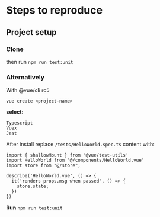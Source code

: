 # Steps to reproduce

## Project setup

### Clone 
then run `npm run test:unit`

### Alternatively
With @vue/cli rc5
```
vue create <project-name>

```

**select:**

```
Typescript
Vuex
Jest
```

After install replace `/tests/HelloWorld.spec.ts` content with:
```
import { shallowMount } from '@vue/test-utils'
import HelloWorld from '@/components/HelloWorld.vue'
import store from "@/store";

describe('HelloWorld.vue', () => {
  it('renders props.msg when passed', () => {
    store.state;
  })
})
```
**Run** `npm run test:unit`
